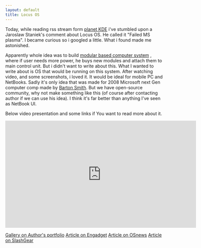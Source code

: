 ```yaml
---
layout: default
title: Locus OS
---
```

Today, while reading rss stream form [planet KDE](http://planetkde.org/) i've
stumbled upon a Jaroslaw Staniek's comment about Locus OS. He called it
"Failed MS plasma". I became curious so i googled a little. What i found made
me astonished.

Apparently whole idea was to build [modular based computer system](http://www.behance.net/Gallery/Stream/191676)
, where if user needs more power, he buys new modules and attach them to main
control unit. But i didn't want to write about this. What I wanted to write
about is OS that would be running on this system. After watching video, and
some screenshots, i loved it. It would be ideal for mobile PC and NetBooks.
Sadly it's only idea that was made for 2008 Microsoft next Gen computer comp
made by [Barton Smith](http://www.wearetol.com/). But we have open-source
community, why not make something like this (of course after contacting author
if we can use his idea). I think it's far better than anything I've seen as
	NetBook UI.

Below video presentation and some links if You want to read more about it.

<iframe src="http://player.vimeo.com/video/9281370?title=0&amp;byline=0&amp;portrait=0" width="601" height="338" frameborder="0" webkitAllowFullScreen mozallowfullscreen allowFullScreen></iframe>

[Gallery on Author's portfolio](http://www.behance.net/Gallery/Locus-OS/415461)
[Article on Engadget](http://www.engadget.com/2010/02/08/locus-os-concept-video-shows-the-future-of-computing-right-no/)
[Article on OSnews](http://www.osnews.com/story/22847/Concept_Stream_Adaptive_Computer_System_Locus_OS)
[Article on SlashGear](http://www.slashgear.com/stream-modular-computing-concept-locus-os-video-0873150/)
